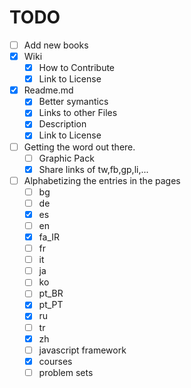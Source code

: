 TODO
===

- [ ] Add new books
- [x] Wiki
    - [x] How to Contribute
    - [x] Link to License
- [x] Readme.md
    - [x] Better symantics
    - [x] Links to other Files
    - [x] Description
    - [x] Link to License
- [ ] Getting the word out there.
    - [ ] Graphic Pack
    - [x] Share links of tw,fb,gp,li,...
- [ ] Alphabetizing the entries in the pages
    - [ ] bg
    - [ ] de
    - [x] es
    - [ ] en
    - [x] fa_IR
    - [ ] fr
    - [ ] it
    - [ ] ja
    - [ ] ko
    - [ ] pt_BR
    - [X] pt_PT
    - [x] ru
    - [ ] tr
    - [x] zh
    - [ ] javascript framework
    - [x] courses
    - [ ] problem sets
